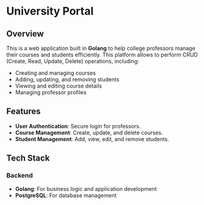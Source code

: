 # University Portal

## Overview
This is a web application built in **Golang** to help college professors manage their courses and students efficiently. This platform allows to perform CRUD (Create, Read, Update, Delete) operations, including:
- Creating and managing courses
- Adding, updating, and removing students
- Viewing and editing course details
- Managing professor profiles

## Features
- **User Authentication**: Secure login for professors.
- **Course Management**: Create, update, and delete courses.
- **Student Management**: Add, view, edit, and remove students.

## Tech Stack

### Backend
- **Golang**: For business logic and application development  
- **PostgreSQL**: For database management  

